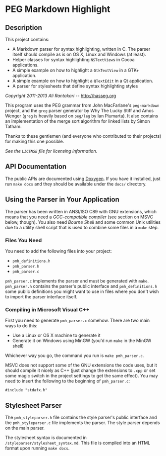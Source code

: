 
PEG Markdown Highlight
========================


Description
-------------------------------------------------------------------------------

This project contains:

- A Markdown parser for syntax highlighting, written in C. The parser itself
  should compile as is on OS X, Linux and Windows (at least).
- Helper classes for syntax highlighting `NSTextView`s in Cocoa applications.
- A simple example on how to highlight a `GtkTextView` in a GTK+ application.
- A simple example on how to highlight a `QTextEdit` in a Qt application.
- A parser for stylesheets that define syntax highlighting styles

_Copyright 2011-2013 Ali Rantakari_ -- <http://hasseg.org>

This program uses the PEG grammar from John MacFarlane's `peg-markdown` project,
and the `greg` parser generator by Why The Lucky Stiff and Amos Wenger (`greg`
is heavily based on `peg/leg` by Ian Piumarta). It also contains an
implementation of the merge sort algorithm for linked lists by Simon Tatham.

Thanks to these gentlemen (and everyone who contributed to their projects) for
making this one possible.

_See the `LICENSE` file for licensing information._



API Documentation
-------------------------------------------------------------------------------

The public APIs are documented using [Doxygen][dox]. If you have it installed,
just run `make docs` and they should be available under the `docs/` directory.

[dox]: http://doxygen.org



Using the Parser in Your Application
-------------------------------------------------------------------------------

The parser has been written in ANSI/ISO C89 with GNU extensions, which means
that you need a _GCC-compatible compiler_ (see section on MSVC below, though).
You also need _Bourne Shell_ and some common Unix utilities due to a utility
shell script that is used to combine some files in a `make` step.


### Files You Need

You need to add the following files into your project:

- `pmh_definitions.h`
- `pmh_parser.h`
- `pmh_parser.c`

`pmh_parser.c` implements the parser and must be generated with `make`.
`pmh_parser.h` contains the parser's public interface and
`pmh_definitions.h` some public definitions you might want to use in files
where you don't wish to import the parser interface itself.


### Compiling in Microsoft Visual C++

First you need to generate `pmh_parser.c` somehow. There are two main
ways to do this:

- Use a Linux or OS X machine to generate it
- Generate it on Windows using MinGW (you'd run `make` in the MinGW shell)

Whichever way you go, the command you run is `make pmh_parser.c`.

MSVC does not support some of the GNU extensions the code uses, but it should
compile it nicely as C++ (just change the extensions to `.cpp` or set some
magic switch in the project settings to get the same effect). You may need to
insert the following to the beginning of `pmh_parser.c`:

    #include "stdafx.h"



Stylesheet Parser
-------------------------------------------------------------------------------

The `pmh_styleparser.h` file contains the style parser's public interface and
the `pmh_styleparser.c` file implements the parser. The style parser depends
on the main parser.

The stylesheet syntax is documented in `/styleparser/stylesheet_syntax.md`.
This file is compiled into an HTML format upon running `make docs`.



